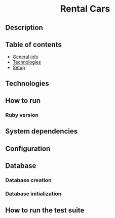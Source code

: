 <h1 align="center">Rental Cars</h1>

## Description

## Table of contents
* [General info](#database)
* [Technologies](#technologies)
* [Setup](#configuration)

## Technologies 

## How to run

### Ruby version

## System dependencies

## Configuration

## Database 

### Database creation

### Database initialization

## How to run the test suite


